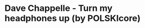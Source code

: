 <!--
id: 4148592527
link: http://tumblr.atmos.org/post/4148592527/dave-chappelle-turn-my-headphones-up-by
slug: dave-chappelle-turn-my-headphones-up-by
date: Sun Mar 27 2011 17:44:56 GMT-0700 (PDT)
publish: 2011-03-027
tags: 
title: Dave Chappelle - Turn my headphones up (by POLSKIcore)
-->


Dave Chappelle - Turn my headphones up (by POLSKIcore)
======================================================



